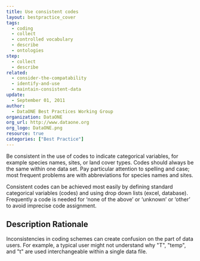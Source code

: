 ```yaml
---
title: Use consistent codes
layout: bestpractice_cover
tags:
  - coding
  - collect
  - controlled vocabulary
  - describe
  - ontologies
step:
  - collect
  - describe
related:
  - consider-the-compatability
  - identify-and-use
  - maintain-consistent-data
update:
  - September 01, 2011
author:
  - DataONE Best Practices Working Group
organization: DataONE
org_url: http://www.dataone.org
org_logo: DataONE.png
resource: true
categories: ["Best Practice"]
---
```



Be consistent in the use of codes to indicate categorical variables, for example species names, sites, or land cover types. Codes should always be the same within one data set. Pay particular attention to spelling and case; most frequent problems are with abbreviations for species names and sites.

Consistent codes can be achieved most easily by defining standard categorical variables (codes) and using drop down lists (excel, database). Frequently a code is needed for ‘none of the above’ or ‘unknown’ or ‘other’ to avoid imprecise code assignment.

## Description Rationale

Inconsistencies in coding schemes can create confusion on the part of data users. For example, a typical user might not understand why "T", "temp", and "t" are used interchangeable within a single data file.

